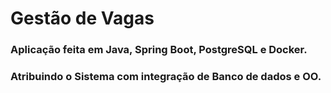 # Gestão de Vagas
### Aplicação feita em Java, Spring Boot, PostgreSQL e Docker.
### Atribuindo o Sistema com integração de Banco de dados e OO.
